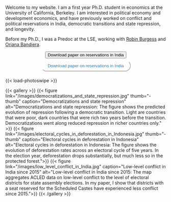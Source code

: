 Welcome to my website. I am a first year Ph.D. student in economics at the University of California, Berkeley. I am interested in political economy and development economics, and have previously worked on conflict and political reservations in India, democratic transitions and state repression, and longevity.

Before my Ph.D., I was a Predoc at the LSE, working with <a href="https://robinburgess.com" target="_blank">Robin Burgess</a> and <a href="https://orianabandiera.net" target="_blank">Oriana Bandiera</a>. 


<div style="text-align: center">
<a href="jonathanold.github.io/pdf/2021_Mandated_Representation_and_Low-Level_Conflict.pdf">
<button class="button button1">Download paper on reservations in India</button>
</a>
</div> 


<div style="text-align: center">
<a href="jonathanold.github.io/pdf/2021_Mandated_Representation_and_Low-Level_Conflict.pdf">
<button style="background-color:#ffffff;margin-top:6px;margin-bottom:6px;border-radius:20px; border-color:#ffffff; shadow-color:#ffffff; color:#267CB9; padding:8px 20px;  ">
Download paper on reservations in India
</button>
</a>
</div> 



{{< load-photoswipe >}}

{{< gallery >}}
  {{< figure link="/images/democratizations_and_state_repression.jpg" thumb="-thumb" caption="Democratizations and state repression" alt="Democratizations and state repression: The figure shows the predicted evolution of repression following a democratic transition. Light are countries that were poor, dark countries that were rich two years before the transition. Democratizations went along reduced repression in richer countries only." >}}
  {{< figure link="/images/electoral_cycles_in_deforestation_in_Indonesia.jpg" thumb="-thumb" caption="Electoral cycles in deforestation in Indonesia"  alt="Electoral cycles in deforestation in Indonesia: The figure shows the evolution of deforestation rates across an electoral cycle of five years. In the election year, deforestation drops substantially, but much less so in the protected forest.">}}
  {{< figure link="/images/low_level_conflict_in_India.jpg"  caption="Low-level conflict in India since 2015" alt="Low-level conflict in India since 2015: The map aggregates ACLED data on low-level conflict to the level of electoral districts for state assembly elections. In my paper, I show that districts with a seat reserved for the Scheduled Castes have experienced less conflict since 2015.">}}
{{< /gallery >}}